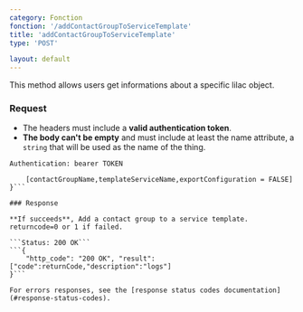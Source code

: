 ```yaml
---
category: Fonction
fonction: '/addContactGroupToServiceTemplate'
title: 'addContactGroupToServiceTemplate'
type: 'POST'

layout: default
---
```


This method allows users get informations about a specific lilac object.

### Request

* The headers must include a **valid authentication token**.
* **The body can't be empty** and must include at least the name attribute, a `string` that will be used as the name of the thing.

```Authentication: bearer TOKEN```
```{
    [contactGroupName,templateServiceName,exportConfiguration = FALSE]
}```

### Response

**If succeeds**, Add a contact group to a service template. returncode=0 or 1 if failed.

```Status: 200 OK```
```{
    "http_code": "200 OK", "result": ["code":returnCode,"description":"logs"]
}```

For errors responses, see the [response status codes documentation](#response-status-codes).
